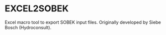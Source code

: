 # EXCEL2SOBEK
Excel macro tool to export SOBEK input files. Originally developed by Siebe Bosch (Hydroconsult).

